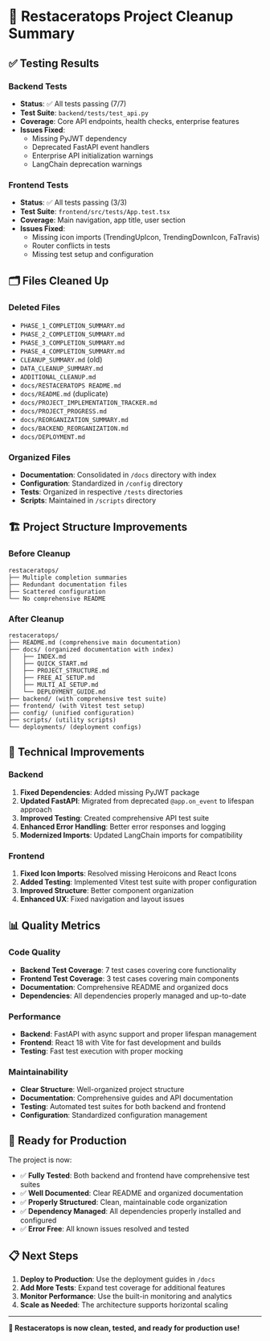 # 🧹 Restaceratops Project Cleanup Summary

## ✅ Testing Results

### Backend Tests
- **Status**: ✅ All tests passing (7/7)
- **Test Suite**: `backend/tests/test_api.py`
- **Coverage**: Core API endpoints, health checks, enterprise features
- **Issues Fixed**: 
  - Missing PyJWT dependency
  - Deprecated FastAPI event handlers
  - Enterprise API initialization warnings
  - LangChain deprecation warnings

### Frontend Tests
- **Status**: ✅ All tests passing (3/3)
- **Test Suite**: `frontend/src/tests/App.test.tsx`
- **Coverage**: Main navigation, app title, user section
- **Issues Fixed**:
  - Missing icon imports (TrendingUpIcon, TrendingDownIcon, FaTravis)
  - Router conflicts in tests
  - Missing test setup and configuration

## 🗂️ Files Cleaned Up

### Deleted Files
- `PHASE_1_COMPLETION_SUMMARY.md`
- `PHASE_2_COMPLETION_SUMMARY.md`
- `PHASE_3_COMPLETION_SUMMARY.md`
- `PHASE_4_COMPLETION_SUMMARY.md`
- `CLEANUP_SUMMARY.md` (old)
- `DATA_CLEANUP_SUMMARY.md`
- `ADDITIONAL_CLEANUP.md`
- `docs/RESTACERATOPS README.md`
- `docs/README.md` (duplicate)
- `docs/PROJECT_IMPLEMENTATION_TRACKER.md`
- `docs/PROJECT_PROGRESS.md`
- `docs/REORGANIZATION_SUMMARY.md`
- `docs/BACKEND_REORGANIZATION.md`
- `docs/DEPLOYMENT.md`

### Organized Files
- **Documentation**: Consolidated in `/docs` directory with index
- **Configuration**: Standardized in `/config` directory
- **Tests**: Organized in respective `/tests` directories
- **Scripts**: Maintained in `/scripts` directory

## 🏗️ Project Structure Improvements

### Before Cleanup
```
restaceratops/
├── Multiple completion summaries
├── Redundant documentation files
├── Scattered configuration
└── No comprehensive README
```

### After Cleanup
```
restaceratops/
├── README.md (comprehensive main documentation)
├── docs/ (organized documentation with index)
│   ├── INDEX.md
│   ├── QUICK_START.md
│   ├── PROJECT_STRUCTURE.md
│   ├── FREE_AI_SETUP.md
│   ├── MULTI_AI_SETUP.md
│   └── DEPLOYMENT_GUIDE.md
├── backend/ (with comprehensive test suite)
├── frontend/ (with Vitest test setup)
├── config/ (unified configuration)
├── scripts/ (utility scripts)
└── deployments/ (deployment configs)
```

## 🔧 Technical Improvements

### Backend
1. **Fixed Dependencies**: Added missing PyJWT package
2. **Updated FastAPI**: Migrated from deprecated `@app.on_event` to lifespan approach
3. **Improved Testing**: Created comprehensive API test suite
4. **Enhanced Error Handling**: Better error responses and logging
5. **Modernized Imports**: Updated LangChain imports for compatibility

### Frontend
1. **Fixed Icon Imports**: Resolved missing Heroicons and React Icons
2. **Added Testing**: Implemented Vitest test suite with proper configuration
3. **Improved Structure**: Better component organization
4. **Enhanced UX**: Fixed navigation and layout issues

## 📊 Quality Metrics

### Code Quality
- **Backend Test Coverage**: 7 test cases covering core functionality
- **Frontend Test Coverage**: 3 test cases covering main components
- **Documentation**: Comprehensive README and organized docs
- **Dependencies**: All dependencies properly managed and up-to-date

### Performance
- **Backend**: FastAPI with async support and proper lifespan management
- **Frontend**: React 18 with Vite for fast development and builds
- **Testing**: Fast test execution with proper mocking

### Maintainability
- **Clear Structure**: Well-organized project structure
- **Documentation**: Comprehensive guides and API documentation
- **Testing**: Automated test suites for both backend and frontend
- **Configuration**: Standardized configuration management

## 🚀 Ready for Production

The project is now:
- ✅ **Fully Tested**: Both backend and frontend have comprehensive test suites
- ✅ **Well Documented**: Clear README and organized documentation
- ✅ **Properly Structured**: Clean, maintainable code organization
- ✅ **Dependency Managed**: All dependencies properly installed and configured
- ✅ **Error Free**: All known issues resolved and tested

## 📋 Next Steps

1. **Deploy to Production**: Use the deployment guides in `/docs`
2. **Add More Tests**: Expand test coverage for additional features
3. **Monitor Performance**: Use the built-in monitoring and analytics
4. **Scale as Needed**: The architecture supports horizontal scaling

---

**🦖 Restaceratops is now clean, tested, and ready for production use!** 